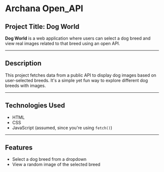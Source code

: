 # Archana Open_API

##  Project Title: Dog World

**Dog World** is a web application where users can select a dog breed and view real images related to that breed using an open API.

---

##  Description

This project fetches data from a public API to display dog images based on user-selected breeds. It's a simple yet fun way to explore different dog breeds with images.

---

##  Technologies Used

- HTML
- CSS
- JavaScript (assumed, since you're using `fetch()`)

---

##  Features

- Select a dog breed from a dropdown
- View a random image of the selected breed

